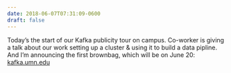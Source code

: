 ```yaml
---
date: 2018-06-07T07:31:09-0600
draft: false
---
```




Today’s the start of our Kafka publicity tour on campus. Co-worker is giving a talk about our work setting up a cluster & using it to build a data pipline. And I’m announcing the first brownbag, which will be on June 20: [kafka.umn.edu](http://kafka.umn.edu)



